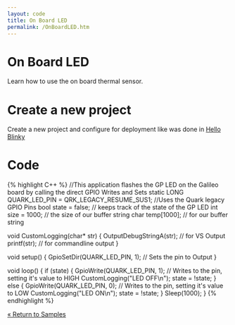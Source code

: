 ```yaml
---
layout: code
title: On Board LED
permalink: /OnBoardLED.htm
---
```


# On Board LED
Learn how to use the on board thermal sensor.

# Create a new project
Create a new project and configure for deployment like was done in [Hello Blinky](/HelloBlinky.htm)

# Code

{% highlight C++ %}
//This application flashes the GP LED on the Galileo board by calling the direct GPIO Writes and Sets
static LONG QUARK_LED_PIN = QRK_LEGACY_RESUME_SUS1; //Uses the Quark legacy GPIO Pins
bool state = false; // keeps track of the state of the GP LED
int size = 1000; // the size of our buffer string
char temp[1000]; // for our buffer string

void CustomLogging(char* str)
{
  OutputDebugStringA(str); // for VS Output
  printf(str); // for commandline output
}

void setup()
{
  GpioSetDir(QUARK_LED_PIN, 1); // Sets the pin to Output
}

void loop()
{
  if (state)
  {
    GpioWrite(QUARK_LED_PIN, 1); // Writes to the pin, setting it's value to HIGH
    CustomLogging("LED OFF\n");
    state = !state;
  }
  else
  {
    GpioWrite(QUARK_LED_PIN, 0); // Writes to the pin, setting it's value to LOW
    CustomLogging("LED ON\n");
    state = !state;
  }
  Sleep(1000);
}
{% endhighlight %}

[&laquo; Return to Samples](/SampleApps.htm)
